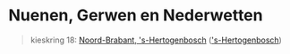# Nuenen, Gerwen en Nederwetten 
> kieskring 18:  [Noord-Brabant, 's-Hertogenbosch](../) (['s-Hertogenbosch](../'s-Hertogenbosch))